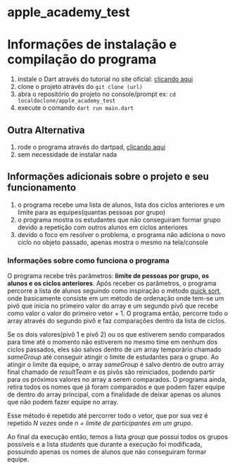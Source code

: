 # apple_academy_test

# Informações de instalação e compilação do programa

 1. instale o Dart através do tutorial no site oficial: [clicando aqui](https://dart.dev/get-dart)
 2. clone o projeto através do `git clone (url)`
 3. abra o repositório do projeto no console/prompt ex: `cd localdoclone/apple_academy_test`
 4. execute o comando `dart run main.dart`

 ## Outra Alternativa

 1. rode o programa através do dartpad, [clicando aqui](https://dartpad.dev/?id=376a5b43022c820bfe5ddb377b2659e1)
 2. sem necessidade de instalar nada


## Informações adicionais sobre o projeto e seu funcionamento

 1. o programa recebe uma lista de alunos, lista dos ciclos anteriores e um limite para as equipes(quantas pessoas por grupo)
 2. o programa mostra os estudantes que não conseguiram formar grupo devido a repetição com outros alunos em ciclos anteriores
 3. devido o foco em resolver o problema, o programa não adiciona o novo ciclo no objeto passado, apenas mostra o mesmo na tela/console


### Informações sobre como funciona o programa
 O programa recebe três parâmetros: **limite de pessoas por grupo, os alunos e os ciclos anteriores**. Após receber os parâmetros, o programa percorre a lista de alunos seguindo como inspiração o método [quick sort](https://pt.wikipedia.org/wiki/Quicksort), onde basicamente consiste em um método de ordenação onde tem-se um pivô que inicia no primeiro valor do array e um segundo pivô que recebe como valor o valor do primeiro vetor + 1. O programa então, percorre todo o array através do segundo pivô e faz comparações dentro da lista de ciclos.

 Se os dois valores(pivô 1 e pivô 2) ou os que estiverem sendo comparados para time até o momento não estiverem no mesmo time em nenhum dos ciclos passados, eles são salvos dentro de um array temporário chamado *sameGroup* até conseguir atingir o limite de estudantes para o grupo. Ao atingir o limite da equipe, o array *sameGroup* é salvo dentro de outro array final chamado de *resultTeam* e os pivôs são reiniciados, podendo partir para os próximos valores no array a serem comparados. O programa ainda, retira todos os nomes que já foram comparados e que podem fazer equipe de dentro do array principal, com a finalidade de deixar apenas os alunos que não podem fazer equipe no array.

 Esse método é repetido até percorrer todo o vetor, que por sua vez é repetido *N vezes* onde *n = limite de participantes em um grupo*.

 Ao final da execução então, temos a lista *group* que possui todos os grupos possíveis e a lista *students* que durante a execução foi modificada, possuindo apenas os nomes de alunos que não conseguiram formar equipe.
 